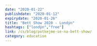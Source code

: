 ```yaml
---
date: "2020-01-22"
publishdate: "2020-01-12"
expirydate: "2020-01-26"
title: "Bett Show 2020 - Londýn"
hashtags: ["londýn","free"]
link: /cs/blog/potkejme-se-na-bett-show/
category: education
---
```

